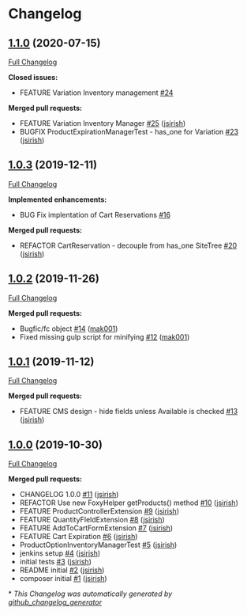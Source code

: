# Changelog

## [1.1.0](https://github.com/dynamic/silverstripe-foxy-inventory/tree/1.1.0) (2020-07-15)

[Full Changelog](https://github.com/dynamic/silverstripe-foxy-inventory/compare/1.0.3...1.1.0)

**Closed issues:**

- FEATURE Variation Inventory management [\#24](https://github.com/dynamic/silverstripe-foxy-inventory/issues/24)

**Merged pull requests:**

- FEATURE Variation Inventory Manager [\#25](https://github.com/dynamic/silverstripe-foxy-inventory/pull/25) ([jsirish](https://github.com/jsirish))
- BUGFIX ProductExpirationManagerTest - has\_one for Variation [\#23](https://github.com/dynamic/silverstripe-foxy-inventory/pull/23) ([jsirish](https://github.com/jsirish))

## [1.0.3](https://github.com/dynamic/silverstripe-foxy-inventory/tree/1.0.3) (2019-12-11)

[Full Changelog](https://github.com/dynamic/silverstripe-foxy-inventory/compare/1.0.2...1.0.3)

**Implemented enhancements:**

- BUG Fix implentation of Cart Reservations [\#16](https://github.com/dynamic/silverstripe-foxy-inventory/issues/16)

**Merged pull requests:**

- REFACTOR CartReservation - decouple from has\_one SiteTree [\#20](https://github.com/dynamic/silverstripe-foxy-inventory/pull/20) ([jsirish](https://github.com/jsirish))

## [1.0.2](https://github.com/dynamic/silverstripe-foxy-inventory/tree/1.0.2) (2019-11-26)

[Full Changelog](https://github.com/dynamic/silverstripe-foxy-inventory/compare/1.0.1...1.0.2)

**Merged pull requests:**

- Bugfic/fc object [\#14](https://github.com/dynamic/silverstripe-foxy-inventory/pull/14) ([mak001](https://github.com/mak001))
- Fixed missing gulp script for minifying [\#12](https://github.com/dynamic/silverstripe-foxy-inventory/pull/12) ([mak001](https://github.com/mak001))

## [1.0.1](https://github.com/dynamic/silverstripe-foxy-inventory/tree/1.0.1) (2019-11-12)

[Full Changelog](https://github.com/dynamic/silverstripe-foxy-inventory/compare/1.0.0...1.0.1)

**Merged pull requests:**

- FEATURE CMS design - hide fields unless Available is checked [\#13](https://github.com/dynamic/silverstripe-foxy-inventory/pull/13) ([jsirish](https://github.com/jsirish))

## [1.0.0](https://github.com/dynamic/silverstripe-foxy-inventory/tree/1.0.0) (2019-10-30)

[Full Changelog](https://github.com/dynamic/silverstripe-foxy-inventory/compare/bcbdec143fbd3f83f3b13beae308719994d07651...1.0.0)

**Merged pull requests:**

- CHANGELOG 1.0.0 [\#11](https://github.com/dynamic/silverstripe-foxy-inventory/pull/11) ([jsirish](https://github.com/jsirish))
- REFACTOR Use new FoxyHelper getProducts\(\) method [\#10](https://github.com/dynamic/silverstripe-foxy-inventory/pull/10) ([jsirish](https://github.com/jsirish))
- FEATURE ProductControllerExtension [\#9](https://github.com/dynamic/silverstripe-foxy-inventory/pull/9) ([jsirish](https://github.com/jsirish))
- FEATURE QuantityFIeldExtension [\#8](https://github.com/dynamic/silverstripe-foxy-inventory/pull/8) ([jsirish](https://github.com/jsirish))
- FEATURE AddToCartFormExtension [\#7](https://github.com/dynamic/silverstripe-foxy-inventory/pull/7) ([jsirish](https://github.com/jsirish))
- FEATURE Cart Expiration [\#6](https://github.com/dynamic/silverstripe-foxy-inventory/pull/6) ([jsirish](https://github.com/jsirish))
- ProductOptionInventoryManagerTest [\#5](https://github.com/dynamic/silverstripe-foxy-inventory/pull/5) ([jsirish](https://github.com/jsirish))
- jenkins setup [\#4](https://github.com/dynamic/silverstripe-foxy-inventory/pull/4) ([jsirish](https://github.com/jsirish))
- initial tests [\#3](https://github.com/dynamic/silverstripe-foxy-inventory/pull/3) ([jsirish](https://github.com/jsirish))
- README initial [\#2](https://github.com/dynamic/silverstripe-foxy-inventory/pull/2) ([jsirish](https://github.com/jsirish))
- composer initial [\#1](https://github.com/dynamic/silverstripe-foxy-inventory/pull/1) ([jsirish](https://github.com/jsirish))



\* *This Changelog was automatically generated by [github_changelog_generator](https://github.com/github-changelog-generator/github-changelog-generator)*
